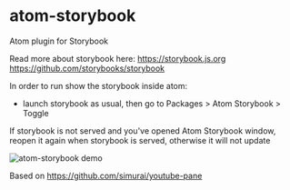 # atom-storybook

Atom plugin for Storybook

Read more about storybook here: https://storybook.js.org https://github.com/storybooks/storybook 

In order to run show the storybook inside atom:
- launch storybook as usual, then go to Packages > Atom Storybook > Toggle

If storybook is not served and you've opened Atom Storybook window, reopen it again when storybook is served, otherwise it will not update

![atom-storybook demo](https://raw.githubusercontent.com/vadirn/atom-storybook/master/demo.gif)

Based on https://github.com/simurai/youtube-pane
